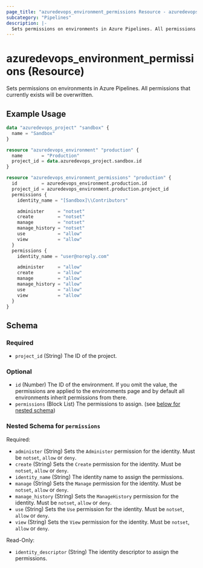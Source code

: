 ```yaml
---
page_title: "azuredevops_environment_permissions Resource - azuredevops"
subcategory: "Pipelines"
description: |-
  Sets permissions on environments in Azure Pipelines. All permissions that currently exists will be overwritten.
---
```


# azuredevops_environment_permissions (Resource)

Sets permissions on environments in Azure Pipelines. All permissions that currently exists will be overwritten.

## Example Usage

```terraform
data "azuredevops_project" "sandbox" {
  name = "Sandbox"
}

resource "azuredevops_environment" "production" {
  name       = "Production"
  project_id = data.azuredevops_project.sandbox.id
}

resource "azuredevops_environment_permissions" "production" {
  id         = azuredevops_environment.production.id
  project_id = azuredevops_environment.production.project_id
  permissions {
    identity_name = "[Sandbox]\\Contributors"

    administer     = "notset"
    create         = "notset"
    manage         = "notset"
    manage_history = "notset"
    use            = "allow"
    view           = "allow"
  }
  permissions {
    identity_name = "user@noreply.com"

    administer     = "allow"
    create         = "allow"
    manage         = "allow"
    manage_history = "allow"
    use            = "allow"
    view           = "allow"
  }
}
```

<!-- schema generated by tfplugindocs -->
## Schema

### Required

- `project_id` (String) The ID of the project.

### Optional

- `id` (Number) The ID of the environment. If you omit the value, the permissions are applied to the environments page and by default all environments inherit permissions from there.
- `permissions` (Block List) The permissions to assign. (see [below for nested schema](#nestedblock--permissions))

<a id="nestedblock--permissions"></a>
### Nested Schema for `permissions`

Required:

- `administer` (String) Sets the `Administer` permission for the identity. Must be `notset`, `allow` or `deny`.
- `create` (String) Sets the `Create` permission for the identity. Must be `notset`, `allow` or `deny`.
- `identity_name` (String) The identity name to assign the permissions.
- `manage` (String) Sets the `Manage` permission for the identity. Must be `notset`, `allow` or `deny`.
- `manage_history` (String) Sets the `ManageHistory` permission for the identity. Must be `notset`, `allow` or `deny`.
- `use` (String) Sets the `Use` permission for the identity. Must be `notset`, `allow` or `deny`.
- `view` (String) Sets the `View` permission for the identity. Must be `notset`, `allow` or `deny`.

Read-Only:

- `identity_descriptor` (String) The identity descriptor to assign the permissions.
